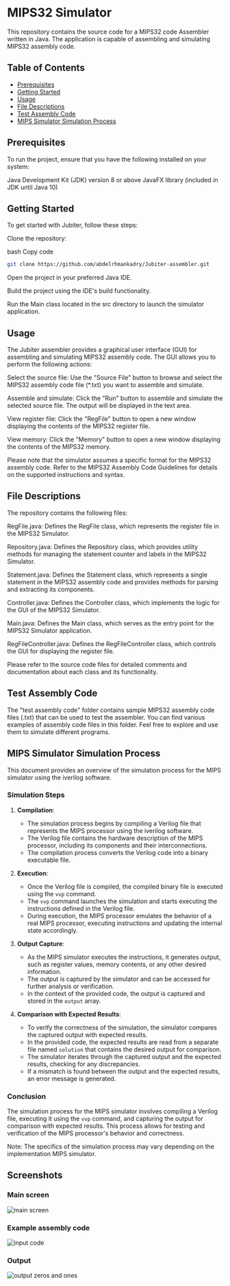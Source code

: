 # MIPS32 Simulator
This repository contains the source code for a MIPS32 code Assembler written in Java. The application is capable of assembling and simulating MIPS32 assembly code.

## Table of Contents
- [Prerequisites](#Prerequisites)
- [Getting Started](#Getting-Started)
- [Usage](#Usage)
- [File Descriptions](#File-Descriptions)
- [Test Assembly Code](#Test-Assembly-Code)
- [MIPS Simulator Simulation Process](#MIPS-Simulator-Simulation-Process)
## Prerequisites
To run the project, ensure that you have the following installed on your system:

Java Development Kit (JDK) version 8 or above
JavaFX library (included in JDK until Java 10)
## Getting Started
To get started with Jubiter, follow these steps:

Clone the repository:

bash
Copy code
```bash 
git clone https://github.com/abdelrhmankadry/Jubiter-assembler.git
```
Open the project in your preferred Java IDE.

Build the project using the IDE's build functionality.

Run the Main class located in the src directory to launch the simulator application.


## Usage
The Jubiter assembler provides a graphical user interface (GUI) for assembling and simulating MIPS32 assembly code. The GUI allows you to perform the following actions:

Select the source file: Use the "Source File" button to browse and select the MIPS32 assembly code file (*.txt) you want to assemble and simulate.

Assemble and simulate: Click the "Run" button to assemble and simulate the selected source file. The output will be displayed in the text area.

View register file: Click the "RegFile" button to open a new window displaying the contents of the MIPS32 register file.

View memory: Click the "Memory" button to open a new window displaying the contents of the MIPS32 memory.




Please note that the simulator assumes a specific format for the MIPS32 assembly code. Refer to the MIPS32 Assembly Code Guidelines for details on the supported instructions and syntax.

## File Descriptions
The repository contains the following files:

RegFile.java: Defines the RegFile class, which represents the register file in the MIPS32 Simulator.

Repository.java: Defines the Repository class, which provides utility methods for managing the statement counter and labels in the MIPS32 Simulator.

Statement.java: Defines the Statement class, which represents a single statement in the MIPS32 assembly code and provides methods for parsing and extracting its components.

Controller.java: Defines the Controller class, which implements the logic for the GUI of the MIPS32 Simulator.

Main.java: Defines the Main class, which serves as the entry point for the MIPS32 Simulator application.

RegFileController.java: Defines the RegFileController class, which controls the GUI for displaying the register file.

Please refer to the source code files for detailed comments and documentation about each class and its functionality.

## Test Assembly Code
The "test assembly code" folder contains sample MIPS32 assembly code files (.txt) that can be used to test the assembler. You can find various examples of assembly code files in this folder. Feel free to explore and use them to simulate different programs.
## MIPS Simulator Simulation Process

This document provides an overview of the simulation process for the MIPS simulator using the iverilog software.

### Simulation Steps

1. **Compilation**:
    - The simulation process begins by compiling a Verilog file that represents the MIPS processor using the iverilog software.
    - The Verilog file contains the hardware description of the MIPS processor, including its components and their interconnections.
    - The compilation process converts the Verilog code into a binary executable file.

2. **Execution**:
    - Once the Verilog file is compiled, the compiled binary file is executed using the `vvp` command.
    - The `vvp` command launches the simulation and starts executing the instructions defined in the Verilog file.
    - During execution, the MIPS processor emulates the behavior of a real MIPS processor, executing instructions and updating the internal state accordingly.

3. **Output Capture**:
    - As the MIPS simulator executes the instructions, it generates output, such as register values, memory contents, or any other desired information.
    - The output is captured by the simulator and can be accessed for further analysis or verification.
    - In the context of the provided code, the output is captured and stored in the `output` array.

4. **Comparison with Expected Results**:
    - To verify the correctness of the simulation, the simulator compares the captured output with expected results.
    - In the provided code, the expected results are read from a separate file named `solution` that contains the desired output for comparison.
    - The simulator iterates through the captured output and the expected results, checking for any discrepancies.
    - If a mismatch is found between the output and the expected results, an error message is generated.

### Conclusion

The simulation process for the MIPS simulator involves compiling a Verilog file, executing it using the `vvp` command, and capturing the output for comparison with expected results. This process allows for testing and verification of the MIPS processor's behavior and correctness.

Note: The specifics of the simulation process may vary depending on the implementation  MIPS simulator.


## Screenshots

### Main screen
![main screen](https://github.com/abdelrhmankadry/Jupiter-assembler/blob/main/screenshots/main%20screen.png?raw=true)
### Example assembly code
![input code](https://github.com/abdelrhmankadry/Jupiter-assembler/blob/main/screenshots/input.png?raw=true)
### Output 
![output zeros and ones](https://github.com/abdelrhmankadry/Jupiter-assembler/blob/main/screenshots/output.png?raw=true)

